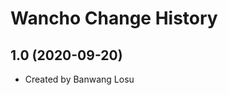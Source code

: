 Wancho Change History
====================

1.0 (2020-09-20)
----------------
* Created by Banwang Losu
